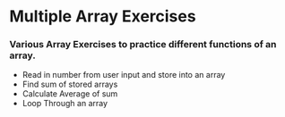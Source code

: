 # Multiple Array Exercises
### Various Array Exercises to practice different functions of an array. 

* Read in number from user input and store into an array
* Find sum of stored arrays
* Calculate Average of sum
* Loop Through an array

